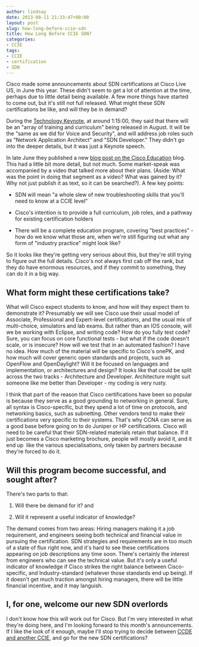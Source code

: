 ```yaml
---
author: lindsay
date: 2013-08-11 21:33:47+00:00
layout: post
slug: how-long-before-ccie-sdn
title: How Long Before CCIE SDN?
categories:
- CCIE
tags:
- CCIE
- certification
- SDN
---
```


Cisco made some announcements about SDN certifications at Cisco Live US, in June this year. These didn't seem to get a lot of attention at the time, perhaps due to little detail being available. A few more things have started to come out, but it's still not full released. What might these SDN certifications be like, and will they be in demand?

During the [Technology Keynote](https://ciscolive365.com/connect/sessionDetail.ww?SESSION_ID=7287&backBtn=true), at around 1:15:00, they said that there will be an "array of training and curriculum" being released in August. It will be the "same as we did for Voice and Security", and will address job roles such as "Network Application Architect" and "SDN Developer." They didn't go into the deeper details, but it was just a Keynote speech.

In late June they published a new [blog post on the Cisco Education](http://blogs.cisco.com/education/emerging-sdn-skills-and-the-cisco-approach/) blog. This had a little bit more detail, but not much. Some market-speak was accompanied by a video that talked more about their plans. (Aside: What was the point in doing that segment as a video? What was gained by it? Why not just publish it as text, so it can be searched?). A few key points:


  * SDN will mean "a whole slew of new troubleshooting skills that you'll need to know at a CCIE level"

  * Cisco's intention is to provide a full curriculum, job roles, and a pathway for existing certification holders

  * There will be a complete education program, covering "best practices" - how do we know what those are, when we're still figuring out what any form of "industry practice" might look like?


So it looks like they're getting very serious about this, but they're still trying to figure out the full details. Cisco's not always first cab off the rank, but they do have enormous resources, and if they commit to something, they can do it in a big way.


## What form might these certifications take?


What will Cisco expect students to know, and how will they expect them to demonstrate it? Presumably we will see Cisco use their usual model of Associate, Professional and Expert-level certifications, and the usual mix of multi-choice, simulators and lab exams. But rather than an IOS console, will we be working with Eclipse, and writing code? How do you fully test code? Sure, you can focus on core functional tests - but what if the code doesn't scale, or is insecure? How will we test that in an automated fashion? I have no idea. How much of the material will be specific to Cisco's onePK, and how much will cover generic open standards and projects, such as OpenFlow and OpenDaylight? Will it be focused on languages and implementation, or architectures and design? It looks like that could be split across the two tracks - Architecture and Developer. Architecture might suit someone like me better than Developer - my coding is very rusty.

I think that part of the reason that Cisco certifications have been so popular is because they serve as a good grounding to networking in general. Sure, all syntax is Cisco-specific, but they spend a lot of time on protocols, and networking basics, such as subnetting. Other vendors tend to make their certifications very specific to their systems. That's why CCNA can serve as a good base before going on to do Juniper or HP certifications. Cisco will need to be careful that their SDN-related materials retain that balance. If it just becomes a Cisco marketing brochure, people will mostly avoid it, and it end up  like the various specialisations, only taken by partners because they're forced to do it.


## Will this program become successful, and sought after?


There's two parts to that:



  1. Will there be demand for it? and

  2. Will it represent a useful indicator of knowledge?


The demand comes from two areas: Hiring managers making it a job requirement, and engineers seeing both technical and financial value in pursuing the certification. SDN strategies and requirements are in too much of a state of flux right now, and it's hard to see these certifications appearing on job descriptions any time soon. There's certainly the interest from engineers who can see the technical value. But it's only a useful indicator of knowledge if Cisco strikes the right balance between Cisco-specific, and Industry-standard (whatever those standards end up being). If it doesn't get much traction amongst hiring managers, there will be little financial incentive, and it may languish.


## I, for one, welcome our new SDN overlords


I don't know how this will work out for Cisco. But I'm very interested in what they're doing here, and I'm looking forward to this month's announcements. If I like the look of it enough, maybe I'll stop trying to decide between [CCDE and another CCIE](http://packetpushers.net/second-ccie-or-ccde/), and go for the new SDN certifications?

